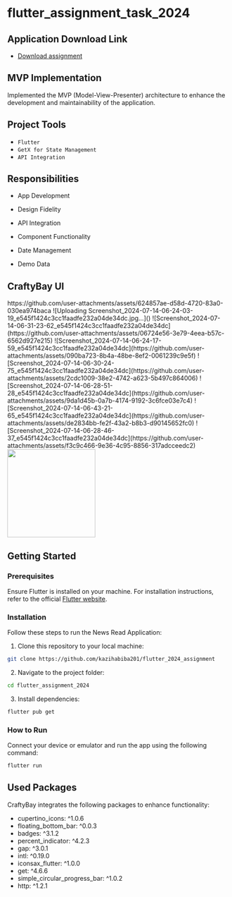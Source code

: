 
# flutter_assignment_task_2024


## Application Download Link
- [Download assignment](https://drive.google.com/drive/folders/1Jag13KjQfpJnojqkNFCNZk2isVJ3TVLF?usp=sharing)

## MVP Implementation

Implemented the MVP (Model-View-Presenter) architecture to enhance the development and maintainability of the application.


## Project Tools
- `Flutter`
- `GetX for State Management`
- `API Integration`


## Responsibilities


 - App Development

 - Design Fidelity

 - API Integration

 - Component Functionality

 - Date Management

 - Demo Data





## CraftyBay UI

<div style="display: flex; flex-wrap: wrap;">
https://github.com/user-attachments/assets/624857ae-d58d-4720-83a0-030ea974baca
![Uploading Screenshot_2024-07-14-06-24-03-19_e545f1424c3cc1faadfe232a04de34dc.jpg…]()
![Screenshot_2024-07-14-06-31-23-62_e545f1424c3cc1faadfe232a04de34dc](https://github.com/user-attachments/assets/06724e56-3e79-4eea-b57c-6562d927e215)
![Screenshot_2024-07-14-06-24-17-59_e545f1424c3cc1faadfe232a04de34dc](https://github.com/user-attachments/assets/090ba723-8b4a-48be-8ef2-0061239c9e5f)
![Screenshot_2024-07-14-06-30-24-75_e545f1424c3cc1faadfe232a04de34dc](https://github.com/user-attachments/assets/2cdc1009-38e2-4742-a623-5b497c864006)
![Screenshot_2024-07-14-06-28-51-28_e545f1424c3cc1faadfe232a04de34dc](https://github.com/user-attachments/assets/9da1d45b-0a7b-4174-9192-3c6fce03e7c4)
![Screenshot_2024-07-14-06-43-21-65_e545f1424c3cc1faadfe232a04de34dc](https://github.com/user-attachments/assets/de2834bb-fe2f-43a2-b8b3-d90145652fc0)
![Screenshot_2024-07-14-06-28-46-37_e545f1424c3cc1faadfe232a04de34dc](https://github.com/user-attachments/assets/f3c9c466-9e36-4c95-8856-317adcceedc2)
 
 <img src="https://github.com/user-attachments/assets/624857ae-d58d-4720-83a0-030ea974baca" width="200" />
</div>


## Getting Started

### Prerequisites

Ensure Flutter is installed on your machine. For installation instructions, refer to the official [Flutter website](https://flutter.dev/docs/get-started/install).

### Installation

Follow these steps to run the News Read Application:

1. Clone this repository to your local machine:

```bash
git clone https://github.com/kazihabiba201/flutter_2024_assignment
```

2. Navigate to the project folder:

```bash
cd flutter_assignment_2024
```

3. Install dependencies:

```bash
flutter pub get
```

### How to Run

Connect your device or emulator and run the app using the following command:

```bash
flutter run
```

## Used Packages

CraftyBay integrates the following packages to enhance functionality:
  - cupertino_icons: ^1.0.6
  - floating_bottom_bar: ^0.0.3
  - badges: ^3.1.2
  - percent_indicator: ^4.2.3
  - gap: ^3.0.1
  - intl: ^0.19.0
  - iconsax_flutter: ^1.0.0
  - get: ^4.6.6
  - simple_circular_progress_bar: ^1.0.2
  - http: ^1.2.1


